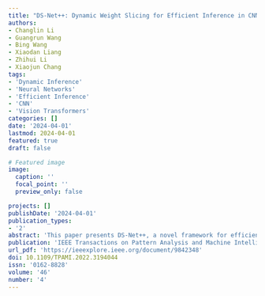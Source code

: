 ```yaml
---
title: "DS-Net++: Dynamic Weight Slicing for Efficient Inference in CNNs and Vision Transformers"
authors:
- Changlin Li
- Guangrun Wang
- Bing Wang
- Xiaodan Liang
- Zhihui Li
- Xiaojun Chang
tags:
- 'Dynamic Inference'
- 'Neural Networks'
- 'Efficient Inference'
- 'CNN'
- 'Vision Transformers'
categories: []
date: '2024-04-01'
lastmod: 2024-04-01
featured: true
draft: false

# Featured image
image:
  caption: ''
  focal_point: ''
  preview_only: false

projects: []
publishDate: '2024-04-01'
publication_types:
- '2'
abstract: 'This paper presents DS-Net++, a novel framework for efficient inference in neural networks. Dynamic weight slicing allows for scalable performance across multiple architectures like CNNs and vision transformers. The method delivers up to 61.5% real-world acceleration with minimal accuracy drops on models like MobileNet, ResNet-50, and Vision Transformer, showing its potential in hardware-efficient dynamic networks.'
publication: 'IEEE Transactions on Pattern Analysis and Machine Intelligence'
url_pdf: 'https://ieeexplore.ieee.org/document/9842348'
doi: 10.1109/TPAMI.2022.3194044
issn: '0162-8828'
volume: '46'
number: '4'
---
```

